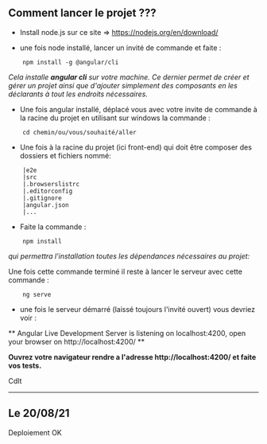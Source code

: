 ## Comment lancer le projet ???

* Install node.js sur ce site => https://nodejs.org/en/download/


* une fois node installé, lancer un invité de commande et faite :
```
    npm install -g @angular/cli
```
*Cela installe **angular cli** sur votre machine. 
Ce dernier permet de créer et gérer un projet ainsi que d'ajouter simplement des composants en les déclarants à tout les endroits nécessaires.*

* Une fois angular installé, déplacé vous avec votre invite de commande à la racine du projet en utilisant sur windows la commande :

```
    cd chemin/ou/vous/souhaité/aller
```
* Une fois à la racine du projet (ici front-end) qui doit être composer des dossiers et fichiers nommé: 

```
    |e2e  
    |src  
    |.browserslistrc  
    |.editorconfig  
    |.gitignore  
    |angular.json  
    |...  
```
* Faite la commande :

```
    npm install
```
*qui permettra l'installation toutes les dépendances nécessaires au projet:*

Une fois cette commande terminé il reste à lancer le serveur avec cette commande :

```
    ng serve
```

* une fois le serveur démarré (laissé toujours l'invité ouvert) vous devriez voir :

** Angular Live Development Server is listening on localhost:4200, open your browser on http://localhost:4200/ **

**Ouvrez votre navigateur rendre a l'adresse **http://localhost:4200/** et faite vos tests.**

Cdlt

---

## Le 20/08/21 
Deploiement OK
